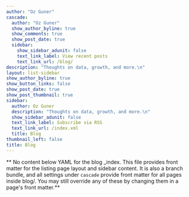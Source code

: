 ```yaml
---
author: "Oz Guner"
cascade:
  author: "Oz Guner"
  show_author_byline: true
  show_comments: true
  show_post_date: true
  sidebar:
    show_sidebar_adunit: false
    text_link_label: View recent posts
    text_link_url: /blog/
description: "Thoughts on data, growth, and more.\n"
layout: list-sidebar
show_author_byline: true
show_button_links: false
show_post_date: true
show_post_thumbnail: true
sidebar:
  author: Oz Guner
  description: "Thoughts on data, growth, and more.\n"
  show_sidebar_adunit: false
  text_link_label: Subscribe via RSS
  text_link_url: /index.xml
  title: Blog
thumbnail_left: false
title: Blog
---
```


** No content below YAML for the blog _index. This file provides front matter for the listing page layout and sidebar content. It is also a branch bundle, and all settings under `cascade` provide front matter for all pages inside blog/. You may still override any of these by changing them in a page's front matter.**
